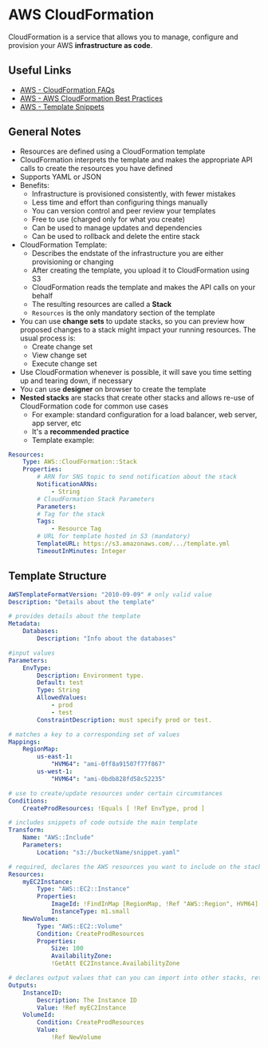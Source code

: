 # AWS CloudFormation
CloudFormation is a service that allows you to manage, configure and provision your AWS **infrastructure as code**. 

## Useful Links
- [AWS - CloudFormation FAQs](https://aws.amazon.com/cloudformation/faqs/)
- [AWS - AWS CloudFormation Best Practices](https://docs.aws.amazon.com/AWSCloudFormation/latest/UserGuide/best-practices.html)
- [AWS - Template Snippets](https://docs.aws.amazon.com/AWSCloudFormation/latest/UserGuide/CHAP_TemplateQuickRef.html)

## General Notes
- Resources are defined using a CloudFormation template
- CloudFormation interprets the template and makes the appropriate API calls to create the resources you have defined
- Supports YAML or JSON
- Benefits:
    - Infrastructure is provisioned consistently, with fewer mistakes
    - Less time and effort than configuring things manually
    - You can version control and peer review your templates
    - Free to use (charged only for what you create)
    - Can be used to manage updates and dependencies
    - Can be used to rollback and delete the entire stack
- CloudFormation Template:
    - Describes the endstate of the infrastructure you are either provisioning or changing
    - After creating the template, you upload it to CloudFormation using S3
    - CloudFormation reads the template and makes the API calls on your behalf
    - The resulting resources are called a **Stack**
    - `Resources` is the only mandatory section of the template
- You can use **change sets** to update stacks, so you can preview how proposed changes to a stack might impact your running resources. The usual process is:
    - Create change set
    - View change set
    - Execute change set
- Use CloudFormation whenever is possible, it will save you time setting up and tearing down, if necessary
- You can use **designer** on browser to create the template
- **Nested stacks** are stacks that create other stacks and allows re-use of CloudFormation code for common use cases
    - For example: standard configuration for a load balancer, web server, app server, etc
    - It's a **recommended practice**
    - Template example:
```yaml
Resources:
    Type: AWS::CloudFormation::Stack
    Properties:
        # ARN for SNS topic to send notification about the stack
        NotificationARNs: 
            - String
        # CloudFormation Stack Parameters
        Parameters: 
        # Tag for the stack
        Tags: 
            - Resource Tag 
        # URL for template hosted in S3 (mandatory)
        TemplateURL: https://s3.amazonaws.com/.../template.yml
        TimeoutInMinutes: Integer
```

## Template Structure
```yml
AWSTemplateFormatVersion: "2010-09-09" # only valid value
Description: "Details about the template"

# provides details about the template
Metadata:
    Databases:
        Description: "Info about the databases"

#input values
Parameters:
    EnvType: 
        Description: Environment type.
        Default: test
        Type: String
        AllowedValues: 
            - prod
            - test
        ConstraintDescription: must specify prod or test.

# matches a key to a corresponding set of values
Mappings:
    RegionMap: 
        us-east-1: 
            "HVM64": "ami-0ff8a91507f77f867"
        us-west-1: 
            "HVM64": "ami-0bdb828fd58c52235"

# use to create/update resources under certain circumstances
Conditions: 
    CreateProdResources: !Equals [ !Ref EnvType, prod ]

# includes snippets of code outside the main template
Transform:
    Name: "AWS::Include"
    Parameters:
        Location: "s3://bucketName/snippet.yaml"

# required, declares the AWS resources you want to include on the stack
Resources:
    myEC2Instance: 
        Type: "AWS::EC2::Instance"
        Properties: 
            ImageId: !FindInMap [RegionMap, !Ref "AWS::Region", HVM64]
            InstanceType: m1.small
    NewVolume: 
        Type: "AWS::EC2::Volume"
        Condition: CreateProdResources
        Properties: 
            Size: 100
            AvailabilityZone: 
            !GetAtt EC2Instance.AvailabilityZone

# declares output values that can you can import into other stacks, return in response or view on console
Outputs:
    InstanceID:
        Description: The Instance ID
        Value: !Ref myEC2Instance
    VolumeId: 
        Condition: CreateProdResources
        Value: 
            !Ref NewVolume

```